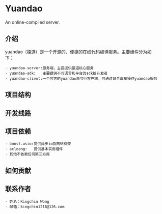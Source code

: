 # Yuandao
An online-complied server.

## 介绍
yuandao（猿道）是一个开源的、便捷的在线代码编译服务。主要组件分为如下：
  
    · yuandao-server:服务端，主要提供猿道核心服务   
    · yuandao-sdk:   主要提供不同语言和平台的sdk给开发者  
    · yuandao-client:一个官方的yuandao命令行客户端，可通过命令直接操作yuandao服务  
    
## 项目结构

## 开发线路

## 项目依赖
    · boost.asio:提供异步io及网络框架
    · acloong:   提供基本实用组件
    · 其他不依赖任何第三方库

## 如何贡献

## 联系作者
    · 姓名：Kingchin Wong
    · 邮箱：kingchin1218@126.com